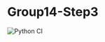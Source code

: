 # Group14-Step3

![Python CI](https://github.com/cmulya/Group14-Step3/actions/workflows/python-package-conda.yml/badge.svg)
